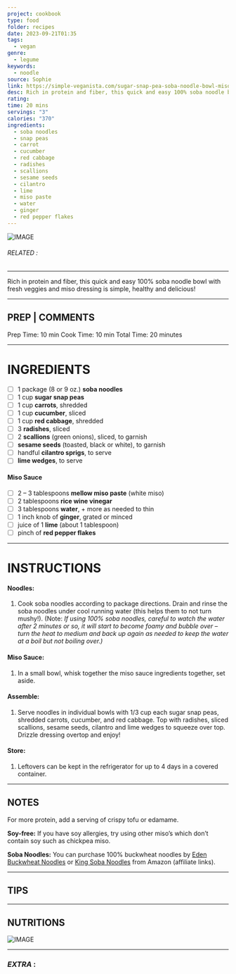 ```yaml
---
project: cookbook
type: food
folder: recipes
date: 2023-09-21T01:35
tags:
  - vegan
genre:
  - legume
keywords:
  - noodle
source: Sophie
link: https://simple-veganista.com/sugar-snap-pea-soba-noodle-bowl-miso/#tasty-recipes-8744
desc: Rich in protein and fiber, this quick and easy 100% soba noodle bowl with fresh veggies and miso dressing is simple, healthy and delicious!
rating: 
time: 20 mins
servings: "3"
calories: "370"
ingredients:
  - soba noodles
  - snap peas
  - carrot
  - cucumber
  - red cabbage
  - radishes
  - scallions
  - sesame seeds
  - cilantro
  - lime
  - miso paste
  - water
  - ginger
  - red pepper flakes
---
```


![IMAGE](image_291.png)

###### *RELATED* : 
---
Rich in protein and fiber, this quick and easy 100% soba noodle bowl with fresh veggies and miso dressing is simple, healthy and delicious!

---
## PREP | COMMENTS

Prep Time: 10 min Cook Time: 10 min Total Time: 20 minutes

---
# INGREDIENTS

- [ ] 1 package (8 or 9 oz.) **soba noodles**
- [ ] 1 cup **sugar snap peas**
- [ ] 1 cup **carrots**, shredded
- [ ] 1 cup **cucumber**, sliced
- [ ] 1 cup **red cabbage**, shredded
- [ ] 3 **radishes**, sliced
- [ ] 2 **scallions** (green onions), sliced, to garnish
- [ ] **sesame seeds** (toasted, black or white), to garnish
- [ ] handful **cilantro sprigs**, to serve
- [ ] **lime wedges**, to serve

#### Miso Sauce

- [ ] 2 – 3 tablespoons **mellow miso paste** (white miso)
- [ ] 2 tablespoons **rice wine vinegar**
- [ ] 3 tablespoons **water**, + more as needed to thin
- [ ] 1 inch knob of **ginger**, grated or minced
- [ ] juice of 1 **lime** (about 1 tablespoon)
- [ ] pinch of **red pepper flakes**

---
# INSTRUCTIONS

#### **Noodles:** 
1. Cook soba noodles according to package directions. Drain and rinse the soba noodles under cool running water (this helps them to not turn mushy!). (Note: _If using 100% soba noodles, careful to watch the water after 2 minutes or so, it will start to become foamy and bubble over – turn the heat to medium and back up again as needed to keep the water at a boil but not boiling over.)_

#### **Miso Sauce:** 
1. In a small bowl, whisk together the miso sauce ingredients together, set aside.

#### **Assemble:** 
1. Serve noodles in individual bowls with 1/3 cup each sugar snap peas, shredded carrots, cucumber, and red cabbage. Top with radishes, sliced scallions, sesame seeds, cilantro and lime wedges to squeeze over top. Drizzle dressing overtop and enjoy!

#### **Store:** 
1. Leftovers can be kept in the refrigerator for up to 4 days in a covered container.

---
## NOTES

For more protein, add a serving of crispy tofu or edamame.

**Soy-free:** If you have soy allergies, try using other miso’s which don’t contain soy such as chickpea miso.

**Soba Noodles:** You can purchase 100% buckwheat noodles by [Eden Buckwheat Noodles](https://amzn.to/3ax7W4v) or [King Soba Noodles](https://amzn.to/3cwlZJk) from Amazon (affiliate links).

---
## TIPS



---
## NUTRITIONS

![IMAGE](image_292.png)


---
### *EXTRA* :



